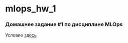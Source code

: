 # mlops_hw_1
### Домашнее задание #1 по дисциплине MLOps
Условие [здесь](https://github.com/illuser-maker/mlops_ftiad2021/blob/main/homeworks/%D0%94%D0%BE%D0%BC%D0%B0%D1%88%D0%BD%D0%B5%D0%B5%20%D0%B7%D0%B0%D0%B4%D0%B0%D0%BD%D0%B8%D0%B5%201.pdf)

